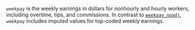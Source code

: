 `weekpay` is the weekly earnings in dollars for nonhourly and hourly workers, including overtime, tips, and commissions. In contrast to [`weekpay_noadj`](weekpay_noadj.md), `weekpay` includes imputed values for top-coded weekly earnings.
